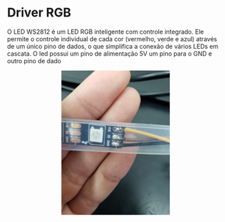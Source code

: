 # Driver RGB


O LED WS2812 é um LED RGB inteligente com controle integrado. Ele permite o controle individual de cada cor (vermelho, verde e azul) através de um único pino de dados, o que simplifica a conexão de vários LEDs em cascata. O led possui um pino de alimentação 5V um pino para o GND e outro pino de dado

<p align="center">
    <img width="50%" height="50%" src="imagens/pinos_led.jpg">
</p>



